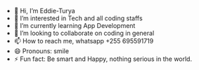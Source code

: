 - 👋 Hi, I’m Eddie-Turya
- 👀 I’m interested in Tech and all coding staffs
- 🌱 I’m currently learning App Development
- 💞️ I’m looking to collaborate on coding in general 
- 📫 How to reach me, whatsapp +255 695591719
- 😄 Pronouns: smile
- ⚡ Fun fact: Be smart and Happy, nothing serious in the world.

<!---
Eddie-Turya/Eddie-Turya is a ✨ special ✨ repository because its `README.md` (this file) appears on your GitHub profile.
You can click the Preview link to take a look at your changes.
--->

